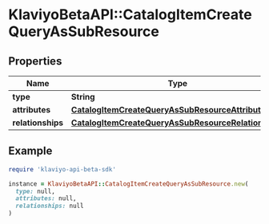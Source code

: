 # KlaviyoBetaAPI::CatalogItemCreateQueryAsSubResource

## Properties

| Name | Type | Description | Notes |
| ---- | ---- | ----------- | ----- |
| **type** | **String** |  |  |
| **attributes** | [**CatalogItemCreateQueryAsSubResourceAttributes**](CatalogItemCreateQueryAsSubResourceAttributes.md) |  |  |
| **relationships** | [**CatalogItemCreateQueryAsSubResourceRelationships**](CatalogItemCreateQueryAsSubResourceRelationships.md) |  | [optional] |

## Example

```ruby
require 'klaviyo-api-beta-sdk'

instance = KlaviyoBetaAPI::CatalogItemCreateQueryAsSubResource.new(
  type: null,
  attributes: null,
  relationships: null
)
```


